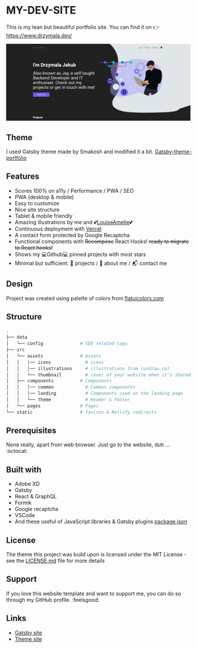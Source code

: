 # MY-DEV-SITE

This is my lean but beautiful portfolio site. You can find it on :point_right: <https://www.drzymala.dev/>

![Thumbnail of my-dev-site](src\assets\thumbnail\thumbnail.png?raw=true "Thumbnail")
<br>

## Theme

I used Gatsby theme made by Smakosh and modified it a bit.
[Gatsby-theme-portfolio](https://github.com/smakosh/gatsby-theme-portfolio)

## Features

- Scores 100% on a11y / Performance / PWA / SEO
- PWA (desktop & mobile)
- Easy to customize
- Nice site structure
- Tablet & mobile friendly
- Amazing illustrations by me and :two_hearts:[LouiseAmelie](https://louiseamelie.github.io/):two_hearts:
- Continuous deployment with [Vercel](https://vercel.com/?utm_source=smakosh)
- A contact form protected by Google Recaptcha
- Functional components with ~~Recompose~~ React Hooks! ~~ready to migrate to React hooks!~~
- Shows my :computer:Github:computer: pinned projects with most stars
- Minimal but sufficient: :file_folder: projects / :man: about me / :mailbox_with_mail: contact me

## Design

Project was created using palette of colors from [flatuicolors.com](https://flatuicolors.com/palette/us)

## Structure

```bash
.
├── data
│   └── config              # SEO related tags
├── src
│   └── assets              # Assets
│   │   │── icons             # icons
│   │   │── illustrations     # illustrations from (undraw.co)
│   │   └── thumbnail         # cover of your website when it's shared to social media
│   ├── components          # Components
│   │   │── common            # Common components
│   │   │── landing           # Components used on the landing page
│   │   └── theme             # Header & Footer
│   └── pages               # Pages
└── static                  # favicon & Netlify redirects
```

## Prerequisites

None really, apart from web browser. Just go to the website, duh ... :octocat:

## Built with

- Adobe XD
- Gatsby
- React & GraphQL
- Formik
- Google recaptcha
- VSCode
- And these useful of JavaScript libraries & Gatsby plugins [package.json](package.json)

## License

The theme this project was build upon is licensed under the MIT License - see the [LICENSE.md](LICENSE.md) file for more details

## Support

If you love this website template and want to support me, you can do so through my GitHub profile. :feelsgood:

## Links

* [Gatsby site](https://www.gatsbyjs.com/)
* [Theme site](https://www.gatsbyjs.com/starters/smakosh/gatsby-portfolio-dev)